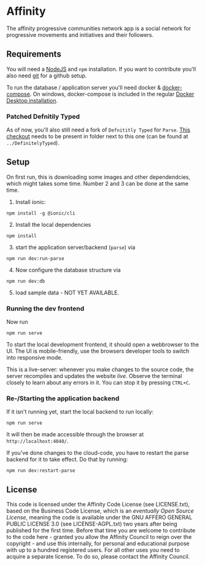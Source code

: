 # Affinity

The affinity progressive communities network app is a social network for progressive movements and initiatives and their followers.

## Requirements

You will need a [NodeJS](https://nodejs.org/en/download/) and `npm` installation. If you want to contribute you'll also need [git](https://ionicframework.com/docs/intro/environment#git) for a github setup.

To run the database / application server you'll need docker & [docker-compose](https://docs.docker.com/compose/install/). On windows, docker-compose is included in the regular [Docker Desktop installation](https://docs.docker.com/docker-for-windows/install/).

### Patched Defnitily Typed

As of now, you'll also still need a fork of `Defnititly Typed` for `Parse`. [This checkout](https://github.com/gnunicorn/DefinitelyTyped/tree/ben-add-anon-utils-to-parse) needs to be present in folder next to this one (can be found at `../DefinitelyTyped`).

## Setup

On first run, this is downloading some images and other dependendcies, which might takes some time. Number 2 and 3 can be done at the same time.

1. Install ionic:
```
npm install -g @ionic/cli
```
2. Install the local dependencies
```
npm install
```
3. start the application server/backend (`parse`) via
```
npm run dev:run-parse
```
4. Now configure the database structure via
```
npm run dev:db
```
5. load sample data - NOT YET AVAILABLE.

### Running the dev frontend

Now run
```
npm run serve
```

To start the local development frontend, it should open a webbrowser to the UI. The UI is mobile-friendly, use the browsers developer tools to switch into responsive mode.

This is a live-server: whenever you make changes to the source code, the server recompiles and updates the website _live_. Observe the terminal closely to learn about any errors in it. You can stop it by pressing `CTRL+C`.

### Re-/Starting the application backend

If it isn't running yet, start the local backend
to run locally:

```
npm run serve

```

It will then be made accessible through the browser at `http://localhost:4040/`.

If you've done changes to the cloud-code, you have to restart the parse backend for it to take effect. Do that by running:

```
npm run dev:restart-parse
```


## License

This code is licensed under the Affinity Code License (see LICENSE.txt), based on the Business Code License, which is an _eventually Open Source License_, meaning the code is available under the GNU AFFERO GENERAL PUBLIC LICENSE 3.0 (see LICENSE-AGPL.txt) two years after being published for the first time. Before that time you are welcome to contribute to the code here - granted you allow the Affinity Council to reign over the copyright - and use this internally, for personal and educational purpose with up to a hundred registered users. For all other uses you need to acquire a separate license. To do so, please contact the Affinity Council.
